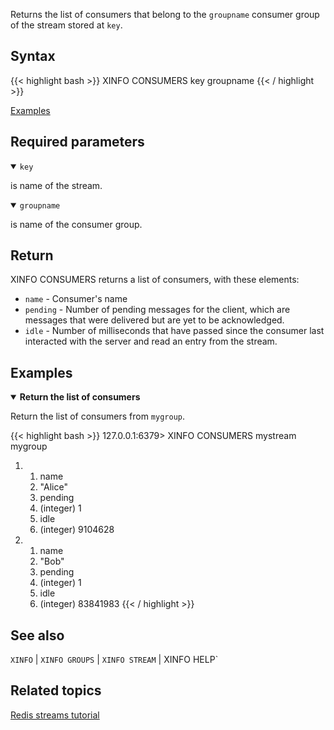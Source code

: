 Returns the list of consumers that belong to the `groupname` consumer group of the stream stored at `key`.

## Syntax

{{< highlight bash >}}
XINFO CONSUMERS key groupname
{{< / highlight >}}

[Examples](#examples)

## Required parameters

<details open>
<summary><code>key</code></summary>

is name of the stream.
</details>

<details open>
<summary><code>groupname</code></summary>

is name of the consumer group.
</details>

## Return

XINFO CONSUMERS returns a list of consumers, with these elements:

- `name` - Consumer's name
- `pending` - Number of pending messages for the client, which are messages that were delivered but are yet to be acknowledged.
- `idle` - Number of milliseconds that have passed since the consumer last interacted with the server and read an entry from the stream.

## Examples

<details open>
<summary><b>Return the list of consumers</b></summary>

Return the list of consumers from `mygroup`.

{{< highlight bash >}}
127.0.0.1:6379> XINFO CONSUMERS mystream mygroup
1) 1) name
   2) "Alice"
   3) pending
   4) (integer) 1
   5) idle
   6) (integer) 9104628
2) 1) name
   2) "Bob"
   3) pending
   4) (integer) 1
   5) idle
   6) (integer) 83841983
{{< / highlight >}}

## See also

`XINFO` | `XINFO GROUPS` | `XINFO STREAM` | XINFO HELP`

## Related topics

[Redis streams tutorial](docs/data-types/streams-tutorial)